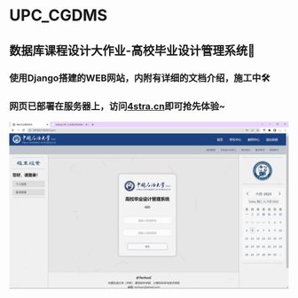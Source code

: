 # UPC_CGDMS
## 数据库课程设计大作业-高校毕业设计管理系统🤗
### 使用Django搭建的WEB网站，内附有详细的文档介绍，施工中🛠️
### 网页已部署在服务器上，访问[4stra.cn](http://4stra.cn)即可抢先体验~
![网页预览图](https://github.com/TochusC/UPC_CGDMS/blob/main/preview.png)

